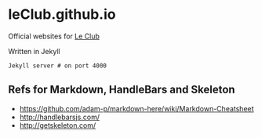 leClub.github.io
================

Official websites for [Le Club](http://leclub.github.io)

Written in Jekyll

    Jekyll server # on port 4000 

## Refs for Markdown, HandleBars and Skeleton

* https://github.com/adam-p/markdown-here/wiki/Markdown-Cheatsheet
* http://handlebarsjs.com/
* http://getskeleton.com/
